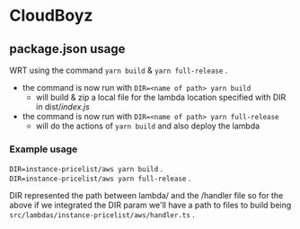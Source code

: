 # CloudBoyz

## package.json usage

WRT using the command `yarn build` & `yarn full-release` .

- the command is now run with `DIR=<name of path> yarn build`
  - will build & zip a local file for the lambda location specified with DIR in dist/_index.js_
- the command is now run with `DIR=<name of path> yarn full-release`
  - will do the actions of `yarn build` and also deploy the lambda

### Example usage

`DIR=instance-pricelist/aws yarn build` .  
`DIR=instance-pricelist/aws yarn full-release` .

DIR represented the path between lambda/ and the /handler file so for the above if we integrated the DIR param we'll have a path to files to build being `src/lambdas/instance-pricelist/aws/handler.ts` .
